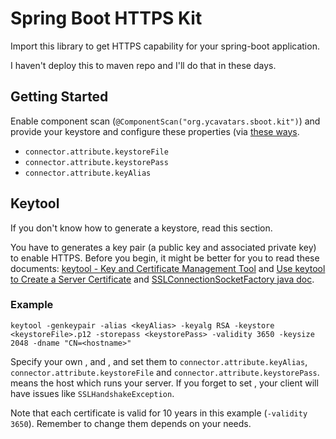 Spring Boot HTTPS Kit
=====================

Import this library to get HTTPS capability for your spring-boot application.

I haven't deploy this to maven repo and I'll do that in these days.

Getting Started
---------------

Enable component scan (`@ComponentScan("org.ycavatars.sboot.kit")`) and provide your keystore and configure these properties (via [these ways](http://docs.spring.io/spring-boot/docs/current-SNAPSHOT/reference/htmlsingle/#boot-features-external-config).

* `connector.attribute.keystoreFile`
* `connector.attribute.keystorePass`
* `connector.attribute.keyAlias`

Keytool
-------

If you don't know how to generate a keystore, read this section.

You have to generates a key pair (a public key and associated private key) to
enable HTTPS. Before you begin, it might be better for you to read these
documents: [keytool - Key and Certificate Management Tool](http://docs.oracle.com/javase/8/docs/technotes/tools/unix/keytool.html) 
and [Use keytool to Create a Server Certificate](http://docs.oracle.com/cd/E19798-01/821-1841/gjrgy/index.html) and [SSLConnectionSocketFactory java doc](https://hc.apache.org/httpcomponents-client-ga/httpclient/apidocs/org/apache/http/conn/ssl/SSLConnectionSocketFactory.html).

### Example

`
keytool -genkeypair -alias <keyAlias> -keyalg RSA -keystore <keystoreFile>.p12
-storepass <keystorePass> -validity 3650 -keysize 2048 -dname "CN=<hostname>"
`

Specify your own <keyAlias>, <keystoreFile> and <keystorePass>, and set them to
`connector.attribute.keyAlias`, `connector.attribute.keystoreFile` and
`connector.attribute.keystorePass`. <hostname> means the host which runs your
server. If you forget to set <hostname>, your client will have issues like
`SSLHandshakeException`.

Note that each certificate is valid for 10 years in this example
(`-validity 3650`). Remember to change them depends on your needs.
